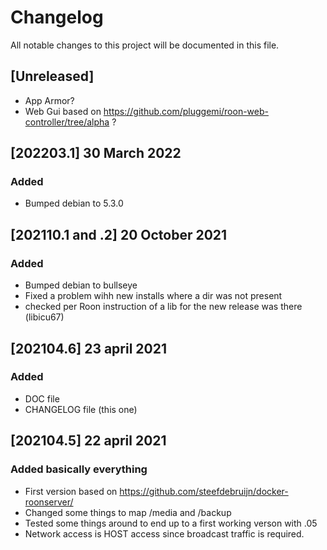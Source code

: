 # Changelog
All notable changes to this project will be documented in this file.

## [Unreleased]
 - App Armor? 
 - Web Gui based on https://github.com/pluggemi/roon-web-controller/tree/alpha ?

## [202203.1] 30 March 2022
### Added
 - Bumped debian to 5.3.0

## [202110.1 and .2] 20 October 2021
### Added
 - Bumped debian to bullseye
 - Fixed a problem wihh new installs where a dir was not present
 - checked per Roon instruction of a lib for the new release was there (libicu67)

## [202104.6] 23 april 2021
### Added
 - DOC file
 - CHANGELOG file (this one)

## [202104.5] 22 april 2021
### Added basically everything
 - First version based on https://github.com/steefdebruijn/docker-roonserver/
 - Changed some things to map /media and /backup
 - Tested some things around to end up to a first working verson with .05
 - Network access is HOST access since broadcast traffic is required. 
 
